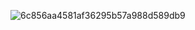 ![6c856aa4581af36295b57a988d589db9](https://github.com/user-attachments/assets/25b7ed3c-cfc8-4f68-8444-a3cd9d678de3)
